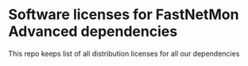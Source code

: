 # Software licenses for FastNetMon Advanced dependencies
This repo keeps list of all distribution licenses for all our dependencies
